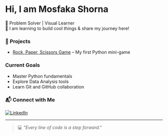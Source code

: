 # Hi, I am Mosfaka Shorna
  
🔰 Problem Solver | Visual Learner  
📂 I am learning to build cool things & share my journey here!

### 🧰 Projects
- [Rock, Paper, Scissors Game](https://github.com/mosfaka/mosfaka-rock-paper-scissors-python) – My first Python mini-game

### Current Goals
- Master Python fundamentals  
- Explore Data Analysis tools  
- Learn Git and GitHub collaboration  

### 📬 Connect with Me
[![LinkedIn](https://img.shields.io/badge/LinkedIn-blue?logo=linkedin)](https://www.linkedin.com/in/mosfaka-shorna-015338370/)

---

> 💻 *"Every line of code is a step forward."*
